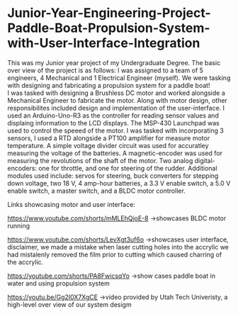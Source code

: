 # Junior-Year-Engineering-Project-Paddle-Boat-Propulsion-System-with-User-Interface-Integration
This was my Junior year project of my Undergraduate Degree. The basic over view of the project is as follows: I was assigned to a team of 5 engineers, 4 Mechanical and 1 Electrical Engineer (myself). We were tasking with designing and fabricating a propulsion system for a paddle boat!  
I was tasked with designing a Brushless DC motor and worked alongside a Mechanical Engineer to fabricate the motor. Along with motor design, other responsibilites included design and implementation of the user-interface. I used an Arduino-Uno-R3 as the controller for reading sensor values and displaing information to the LCD displays. The MSP-430 Launchpad was used to control the speeed of the motor. I was tasked with incorporating 3 sensors, I used a RTD alongside a PT100 amplifier for measure motor temperature. A simple voltage divider circuit was used for accuratley measuring the voltage of the batteries. A magnetic-encoder was used for measuring the revolutions of the shaft of the motor. Two analog digital-encoders: one for throttle, and one for steering of the rudder. Additional modules used include: servos for steering, buck converters for stepping down voltage, two 18 V, 4 amp-hour batteries, a 3.3 V enable switch, a 5.0 V enable switch, a master switch, and a BLDC motor controller. 

Links showcasing motor and user interface:

https://www.youtube.com/shorts/mMLEhQjoE-8
->showcases BLDC motor running

https://www.youtube.com/shorts/LevXgt3uf6o
->showcases user interface, disclaimer, we made a mistake when laser cutting holes into the accrylic we had mistalenly removed the film prior to cutting which caused charring of the accrylic.

https://youtube.com/shorts/PA8FwicsqYo
->show cases paddle boat in water and using propulsion system

https://youtu.be/Gg2I0X7XgCE
->video provided by Utah Tech Univeristy, a high-level over view of our system desigm
